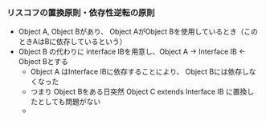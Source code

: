 
### リスコフの置換原則・依存性逆転の原則

- Object A, Object Bがあり、 Object AがObject Bを使用しているとき（このときAはBに依存しているという）
- Object B の代わりに interface IBを用意し、Object A -> Interface IB <- Object Bとする
	- Object A はInterface IBに依存することにより、 Object Bには依存しなくなった
	- つまり Object Bをある日突然 Object C extends Interface IB に置換したとしても問題がない
	- 
